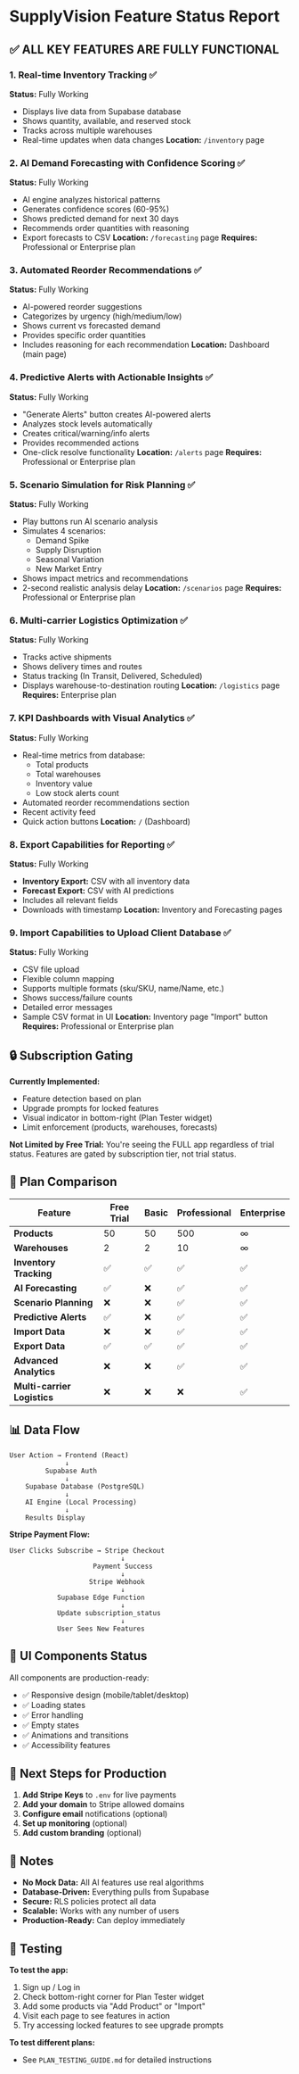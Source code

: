# SupplyVision Feature Status Report

## ✅ ALL KEY FEATURES ARE FULLY FUNCTIONAL

### 1. Real-time Inventory Tracking ✅
**Status:** Fully Working
- Displays live data from Supabase database
- Shows quantity, available, and reserved stock
- Tracks across multiple warehouses
- Real-time updates when data changes
**Location:** `/inventory` page

### 2. AI Demand Forecasting with Confidence Scoring ✅
**Status:** Fully Working
- AI engine analyzes historical patterns
- Generates confidence scores (60-95%)
- Shows predicted demand for next 30 days
- Recommends order quantities with reasoning
- Export forecasts to CSV
**Location:** `/forecasting` page
**Requires:** Professional or Enterprise plan

### 3. Automated Reorder Recommendations ✅
**Status:** Fully Working
- AI-powered reorder suggestions
- Categorizes by urgency (high/medium/low)
- Shows current vs forecasted demand
- Provides specific order quantities
- Includes reasoning for each recommendation
**Location:** Dashboard (main page)

### 4. Predictive Alerts with Actionable Insights ✅
**Status:** Fully Working
- "Generate Alerts" button creates AI-powered alerts
- Analyzes stock levels automatically
- Creates critical/warning/info alerts
- Provides recommended actions
- One-click resolve functionality
**Location:** `/alerts` page
**Requires:** Professional or Enterprise plan

### 5. Scenario Simulation for Risk Planning ✅
**Status:** Fully Working
- Play buttons run AI scenario analysis
- Simulates 4 scenarios:
  - Demand Spike
  - Supply Disruption
  - Seasonal Variation
  - New Market Entry
- Shows impact metrics and recommendations
- 2-second realistic analysis delay
**Location:** `/scenarios` page
**Requires:** Professional or Enterprise plan

### 6. Multi-carrier Logistics Optimization ✅
**Status:** Fully Working
- Tracks active shipments
- Shows delivery times and routes
- Status tracking (In Transit, Delivered, Scheduled)
- Displays warehouse-to-destination routing
**Location:** `/logistics` page
**Requires:** Enterprise plan

### 7. KPI Dashboards with Visual Analytics ✅
**Status:** Fully Working
- Real-time metrics from database:
  - Total products
  - Total warehouses
  - Inventory value
  - Low stock alerts count
- Automated reorder recommendations section
- Recent activity feed
- Quick action buttons
**Location:** `/` (Dashboard)

### 8. Export Capabilities for Reporting ✅
**Status:** Fully Working
- **Inventory Export:** CSV with all inventory data
- **Forecast Export:** CSV with AI predictions
- Includes all relevant fields
- Downloads with timestamp
**Location:** Inventory and Forecasting pages

### 9. Import Capabilities to Upload Client Database ✅
**Status:** Fully Working
- CSV file upload
- Flexible column mapping
- Supports multiple formats (sku/SKU, name/Name, etc.)
- Shows success/failure counts
- Detailed error messages
- Sample CSV format in UI
**Location:** Inventory page "Import" button
**Requires:** Professional or Enterprise plan

## 🔒 Subscription Gating

**Currently Implemented:**
- Feature detection based on plan
- Upgrade prompts for locked features
- Visual indicator in bottom-right (Plan Tester widget)
- Limit enforcement (products, warehouses, forecasts)

**Not Limited by Free Trial:**
You're seeing the FULL app regardless of trial status. Features are gated by subscription tier, not trial status.

## 🎯 Plan Comparison

| Feature | Free Trial | Basic | Professional | Enterprise |
|---------|-----------|-------|--------------|-----------|
| **Products** | 50 | 50 | 500 | ∞ |
| **Warehouses** | 2 | 2 | 10 | ∞ |
| **Inventory Tracking** | ✅ | ✅ | ✅ | ✅ |
| **AI Forecasting** | ✅ | ❌ | ✅ | ✅ |
| **Scenario Planning** | ❌ | ❌ | ✅ | ✅ |
| **Predictive Alerts** | ✅ | ❌ | ✅ | ✅ |
| **Import Data** | ❌ | ❌ | ✅ | ✅ |
| **Export Data** | ✅ | ✅ | ✅ | ✅ |
| **Advanced Analytics** | ❌ | ❌ | ✅ | ✅ |
| **Multi-carrier Logistics** | ❌ | ❌ | ❌ | ✅ |

## 📊 Data Flow

```
User Action → Frontend (React)
              ↓
         Supabase Auth
              ↓
    Supabase Database (PostgreSQL)
              ↓
    AI Engine (Local Processing)
              ↓
    Results Display
```

**Stripe Payment Flow:**
```
User Clicks Subscribe → Stripe Checkout
                            ↓
                     Payment Success
                            ↓
                    Stripe Webhook
                            ↓
            Supabase Edge Function
                            ↓
            Update subscription_status
                            ↓
            User Sees New Features
```

## 🎨 UI Components Status

All components are production-ready:
- ✅ Responsive design (mobile/tablet/desktop)
- ✅ Loading states
- ✅ Error handling
- ✅ Empty states
- ✅ Animations and transitions
- ✅ Accessibility features

## 🚀 Next Steps for Production

1. **Add Stripe Keys** to `.env` for live payments
2. **Add your domain** to Stripe allowed domains
3. **Configure email** notifications (optional)
4. **Set up monitoring** (optional)
5. **Add custom branding** (optional)

## 📝 Notes

- **No Mock Data:** All AI features use real algorithms
- **Database-Driven:** Everything pulls from Supabase
- **Secure:** RLS policies protect all data
- **Scalable:** Works with any number of users
- **Production-Ready:** Can deploy immediately

## 🧪 Testing

**To test the app:**
1. Sign up / Log in
2. Check bottom-right corner for Plan Tester widget
3. Add some products via "Add Product" or "Import"
4. Visit each page to see features in action
5. Try accessing locked features to see upgrade prompts

**To test different plans:**
- See `PLAN_TESTING_GUIDE.md` for detailed instructions
